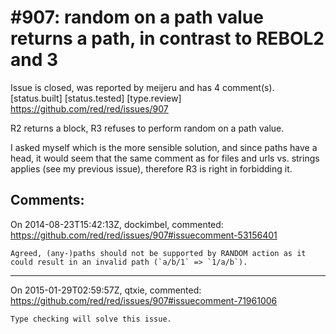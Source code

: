 
#907: random on a path value returns a path, in contrast to REBOL2 and 3
================================================================================
Issue is closed, was reported by meijeru and has 4 comment(s).
[status.built] [status.tested] [type.review]
<https://github.com/red/red/issues/907>

R2 returns a block, R3 refuses to perform random on a path value.

I asked myself which is the more sensible solution, and since paths have a head, it would seem that the same comment as for files and urls vs. strings applies (see my previous issue), therefore R3 is right in forbidding it.



Comments:
--------------------------------------------------------------------------------

On 2014-08-23T15:42:13Z, dockimbel, commented:
<https://github.com/red/red/issues/907#issuecomment-53156401>

    Agreed, (any-)paths should not be supported by RANDOM action as it could result in an invalid path (`a/b/1` => `1/a/b`).

--------------------------------------------------------------------------------

On 2015-01-29T02:59:57Z, qtxie, commented:
<https://github.com/red/red/issues/907#issuecomment-71961006>

    Type checking will solve this issue.

